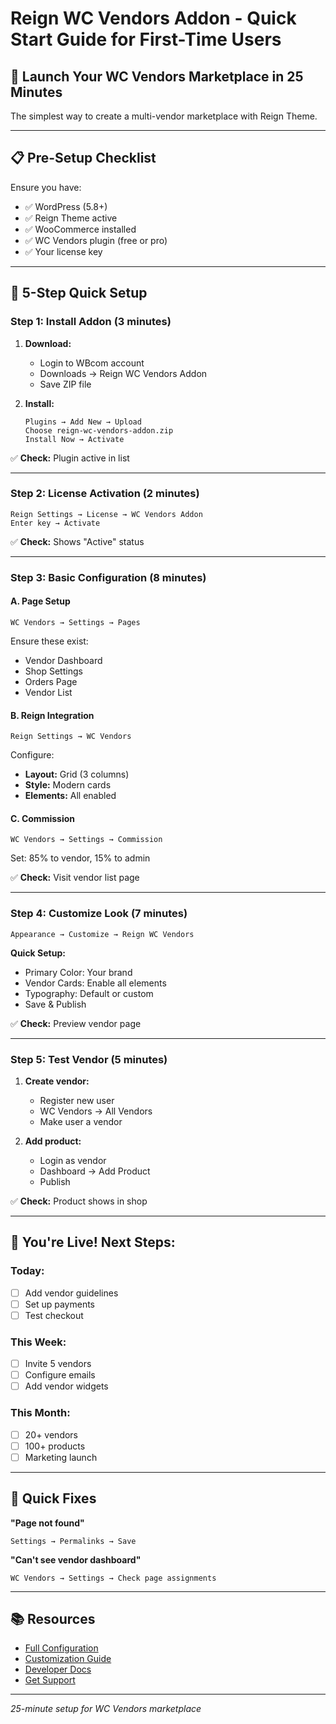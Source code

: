 # Reign WC Vendors Addon - Quick Start Guide for First-Time Users

## 🚀 Launch Your WC Vendors Marketplace in 25 Minutes

The simplest way to create a multi-vendor marketplace with Reign Theme.

---

## 📋 Pre-Setup Checklist

Ensure you have:
- ✅ WordPress (5.8+)
- ✅ Reign Theme active
- ✅ WooCommerce installed
- ✅ WC Vendors plugin (free or pro)
- ✅ Your license key

---

## 🎯 5-Step Quick Setup

### Step 1: Install Addon (3 minutes)

1. **Download:**
   - Login to WBcom account
   - Downloads → Reign WC Vendors Addon
   - Save ZIP file

2. **Install:**
   ```
   Plugins → Add New → Upload
   Choose reign-wc-vendors-addon.zip
   Install Now → Activate
   ```

✅ **Check:** Plugin active in list

---

### Step 2: License Activation (2 minutes)

```
Reign Settings → License → WC Vendors Addon
Enter key → Activate
```

✅ **Check:** Shows "Active" status

---

### Step 3: Basic Configuration (8 minutes)

#### A. Page Setup
```
WC Vendors → Settings → Pages
```
Ensure these exist:
- Vendor Dashboard
- Shop Settings
- Orders Page
- Vendor List

#### B. Reign Integration
```
Reign Settings → WC Vendors
```
Configure:
- **Layout:** Grid (3 columns)
- **Style:** Modern cards
- **Elements:** All enabled

#### C. Commission
```
WC Vendors → Settings → Commission
```
Set: 85% to vendor, 15% to admin

✅ **Check:** Visit vendor list page

---

### Step 4: Customize Look (7 minutes)

```
Appearance → Customize → Reign WC Vendors
```

**Quick Setup:**
- Primary Color: Your brand
- Vendor Cards: Enable all elements
- Typography: Default or custom
- Save & Publish

✅ **Check:** Preview vendor page

---

### Step 5: Test Vendor (5 minutes)

1. **Create vendor:**
   - Register new user
   - WC Vendors → All Vendors
   - Make user a vendor

2. **Add product:**
   - Login as vendor
   - Dashboard → Add Product
   - Publish

✅ **Check:** Product shows in shop

---

## 🎉 You're Live! Next Steps:

### Today:
- [ ] Add vendor guidelines
- [ ] Set up payments
- [ ] Test checkout

### This Week:
- [ ] Invite 5 vendors
- [ ] Configure emails
- [ ] Add vendor widgets

### This Month:
- [ ] 20+ vendors
- [ ] 100+ products
- [ ] Marketing launch

---

## 🚨 Quick Fixes

**"Page not found"**
```
Settings → Permalinks → Save
```

**"Can't see vendor dashboard"**
```
WC Vendors → Settings → Check page assignments
```

---

## 📚 Resources

- [Full Configuration](03-configuration.md)
- [Customization Guide](04-vendor-customization.md)
- [Developer Docs](05-developer-guide.md)
- [Get Support](https://wbcomdesigns.com/support/)

---

*25-minute setup for WC Vendors marketplace*